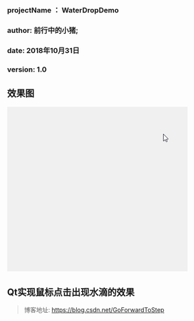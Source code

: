 ### projectName ： 	WaterDropDemo
### author: 		前行中的小猪;
### date: 			2018年10月31日
### version: 		1.0

## 效果图

![image](Image/Demo.gif)


## Qt实现鼠标点击出现水滴的效果

>博客地址: https://blog.csdn.net/GoForwardToStep
